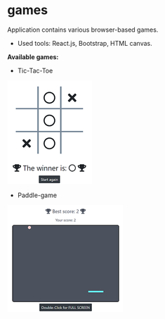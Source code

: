 # games

Application contains various browser-based games.

* Used tools: React.js, Bootstrap, HTML canvas.

**Available games:**
* Tic-Tac-Toe

![image](./src/Graphics/tic-tac-toe.png)

* Paddle-game

![image](./src/Graphics/paddle-game.png)